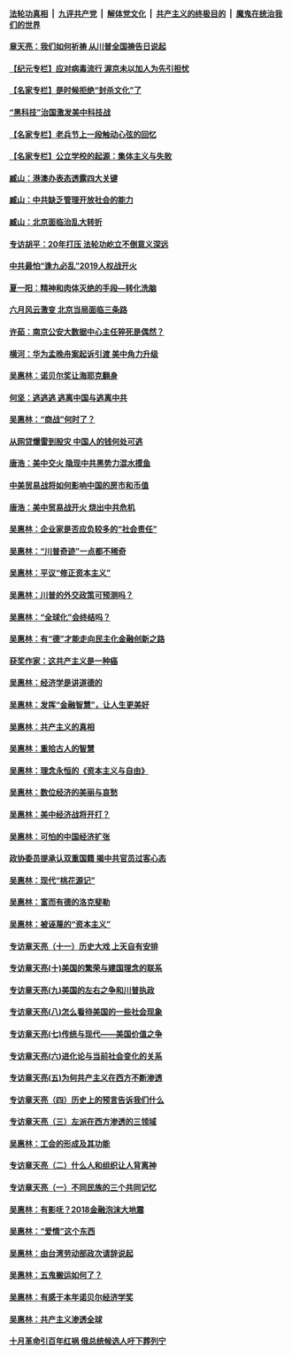 

####  [法轮功真相](../../../../basic/blob/master/README.md?t=07090502) &nbsp;|&nbsp; [九评共产党](../../../../9ping.md/blob/master/README.md?t=07090502) &nbsp;|&nbsp; [解体党文化](../../../../jtdwh.md/blob/master/README.md?t=07090502)  &nbsp;|&nbsp; [共产主义的终极目的](../../../../gczydzjmd.md/blob/master/README.md?t=07090502) &nbsp;|&nbsp; [魔鬼在统治我们的世界](../../../../mgztzwmdsj.md/blob/master/README.md?t=07090502) 

#### [章天亮：我们如何祈祷 从川普全国祷告日说起](../pages/nsc423/n11944627.md?t=07090502) 

#### [【纪元专栏】应对病毒流行 渥京未以加人为先引担忧](../pages/nsc423/n11875714.md?t=07090502) 

#### [【名家专栏】是时候拒绝“封杀文化”了](../pages/nsc423/n11814093.md?t=07090502) 

#### [“黑科技”治国激发美中科技战](../pages/nsc423/n11638056.md?t=07090502) 

#### [【名家专栏】老兵节上一段触动心弦的回忆](../pages/nsc423/n11646016.md?t=07090502) 

#### [【名家专栏】公立学校的起源：集体主义与失败](../pages/nsc423/n11601833.md?t=07090502) 

#### [臧山：港澳办表态透露四大关键](../pages/nsc423/n11421628.md?t=07090502) 

#### [臧山：中共缺乏管理开放社会的能力](../pages/nsc423/n11407457.md?t=07090502) 

#### [臧山：北京面临治乱大转折](../pages/nsc423/n11406895.md?t=07090502) 

#### [专访胡平：20年打压 法轮功屹立不倒意义深远](../pages/nsc423/n11398800.md?t=07090502) 

#### [中共最怕“逢九必乱”2019人权战开火](../pages/nsc423/n11385248.md?t=07090502) 

#### [夏一阳：精神和肉体灭绝的手段—转化洗脑](../pages/nsc423/n11368250.md?t=07090502) 

#### [六月风云激变 北京当局面临三条路](../pages/nsc423/n11313668.md?t=07090502) 

#### [许茹：南京公安大数据中心主任猝死是偶然？](../pages/nsc423/n11064744.md?t=07090502) 

#### [横河：华为孟晚舟案起诉引渡 美中角力升级](../pages/nsc423/n11027230.md?t=07090502) 

#### [吴惠林：诺贝尔奖让海耶克翻身](../pages/nsc423/n10890049.md?t=07090502) 

#### [何坚：逃逃逃 逃离中国与逃离中共](../pages/nsc423/n10592891.md?t=07090502) 

#### [吴惠林：“商战”何时了？](../pages/nsc423/n10573558.md?t=07090502) 

#### [从网贷爆雷到股灾 中国人的钱何处可逃](../pages/nsc423/n10572800.md?t=07090502) 

#### [唐浩：美中交火 隐现中共黑势力混水摸鱼](../pages/nsc423/n10544040.md?t=07090502) 

#### [中美贸易战将如何影响中国的房市和币值](../pages/nsc423/n10543697.md?t=07090502) 

#### [唐浩：美中贸易战开火 烧出中共危机](../pages/nsc423/n10540126.md?t=07090502) 

#### [吴惠林：企业家是否应负较多的“社会责任”](../pages/nsc423/n10535022.md?t=07090502) 

#### [吴惠林：“川普奇迹”一点都不稀奇](../pages/nsc423/n10512808.md?t=07090502) 

#### [吴惠林：平议“修正资本主义”](../pages/nsc423/n10495724.md?t=07090502) 

#### [吴惠林：川普的外交政策可预测吗？](../pages/nsc423/n10462387.md?t=07090502) 

#### [吴惠林：“全球化”会终结吗？](../pages/nsc423/n10452838.md?t=07090502) 

#### [吴惠林：有“德”才能走向民主化金融创新之路](../pages/nsc423/n10432292.md?t=07090502) 

#### [获奖作家：这共产主义是一种癌](../pages/nsc423/n10431541.md?t=07090502) 

#### [吴惠林：经济学是讲道德的](../pages/nsc423/n10398014.md?t=07090502) 

#### [吴惠林：发挥“金融智慧”，让人生更美好](../pages/nsc423/n10375019.md?t=07090502) 

#### [吴惠林：共产主义的真相](../pages/nsc423/n10351394.md?t=07090502) 

#### [吴惠林：重拾古人的智慧](../pages/nsc423/n10337691.md?t=07090502) 

#### [吴惠林：理念永恒的《资本主义与自由》](../pages/nsc423/n10316274.md?t=07090502) 

#### [吴惠林：数位经济的美丽与哀愁](../pages/nsc423/n10292946.md?t=07090502) 

#### [吴惠林：美中经济战将开打？](../pages/nsc423/n10258825.md?t=07090502) 

#### [吴惠林：可怕的中国经济扩张](../pages/nsc423/n10219147.md?t=07090502) 

#### [政协委员提承认双重国籍 揭中共官员过客心态](../pages/nsc423/n10208809.md?t=07090502) 

#### [吴惠林：现代“桃花源记”](../pages/nsc423/n10185234.md?t=07090502) 

#### [吴惠林：富而有德的洛克斐勒](../pages/nsc423/n10142264.md?t=07090502) 

#### [吴惠林：被诬蔑的“资本主义”](../pages/nsc423/n10124816.md?t=07090502) 

#### [专访章天亮（十一）历史大戏 上天自有安排](../pages/nsc423/n10094905.md?t=07090502) 

#### [专访章天亮(十)美国的繁荣与建国理念的联系](../pages/nsc423/n10094899.md?t=07090502) 

#### [专访章天亮(九)美国的左右之争和川普执政](../pages/nsc423/n10094889.md?t=07090502) 

#### [专访章天亮(八)怎么看待美国的一些社会现象](../pages/nsc423/n10094857.md?t=07090502) 

#### [专访章天亮(七)传统与现代——美国价值之争](../pages/nsc423/n10093140.md?t=07090502) 

#### [专访章天亮(六)进化论与当前社会变化的关系](../pages/nsc423/n10092036.md?t=07090502) 

#### [专访章天亮(五)为何共产主义在西方不断渗透](../pages/nsc423/n10083620.md?t=07090502) 

#### [专访章天亮（四）历史上的预言告诉我们什么](../pages/nsc423/n10083606.md?t=07090502) 

#### [专访章天亮（三）左派在西方渗透的三领域](../pages/nsc423/n10081115.md?t=07090502) 

#### [吴惠林：工会的形成及其功能](../pages/nsc423/n10080633.md?t=07090502) 

#### [专访章天亮（二）什么人和组织让人背离神](../pages/nsc423/n10076637.md?t=07090502) 

#### [专访章天亮（一）不同民族的三个共同记忆](../pages/nsc423/n10074188.md?t=07090502) 

#### [吴惠林：有影呒？2018金融泡沫大地震](../pages/nsc423/n10040534.md?t=07090502) 

#### [吴惠林：“爱情”这个东西](../pages/nsc423/n10019423.md?t=07090502) 

#### [吴惠林：由台湾劳动部政次请辞说起](../pages/nsc423/n9979679.md?t=07090502) 

#### [吴惠林：五鬼搬运如何了？](../pages/nsc423/n9925338.md?t=07090502) 

#### [吴惠林：有感于本年诺贝尔经济学奖](../pages/nsc423/n9871883.md?t=07090502) 

#### [吴惠林：共产主义渗透全球](../pages/nsc423/n9812748.md?t=07090502) 

#### [十月革命引百年红祸 俄总统候选人吁下葬列宁](../pages/nsc423/n9810182.md?t=07090502) 

